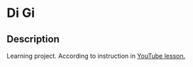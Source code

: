 # Di Gi

## Description

Learning project.
According to instruction in [YouTube lesson.](https://www.youtube.com/watch?v=qWWoIPLSeec)
